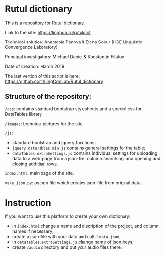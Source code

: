 # Rutul dictionary
This is a repository for Rutul dictionary. 

Link to the site: https://linghub.ru/rutuldict

Technical solution: Anastasia Panova & Elena Sokur (HSE Linguistic Convergence Laboratory)

Principal investigators: Michael Daniel & Konstantin Filatov

Date of creation: March 2019

The last vertion of this script is here: https://github.com/LingConLab/Rutul_dictionary


## Structure of the repository:
`/css`: contains standard bootstrap stylesheets and a special css for DataTables library.

`/images`: technical pictures for the site.

`/js`: 
* standard bootstrap and jquery functions;
* `jquery.dataTables.min.js` contains general settings for the table;
* `dataTables.extraSettings.js` contains individual settings for uploading data to a web-page from a json-file, column searching, and opening and closing additinal rows.

`index.html`: main page of the site.

`make_json.py`: python file which creates json-file from original data. 


# Instruction
If you want to use this platform to create your own dictionary:
- in `index.html` change a name and discription of the project, and column names if necessary;
- create a json-file with your data and call it `data.json`;
- in `dataTables.extraSettings.js` change name of json-keys;
- create `/audio` directory and put your audio files there.